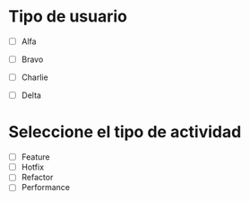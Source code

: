 # Tipo de usuario
- [ ] Alfa
- [ ] Bravo 
- [ ] Charlie
- [ ] Delta


# Seleccione el tipo de actividad
- [ ] Feature
- [ ] Hotfix
- [ ] Refactor
- [ ] Performance
